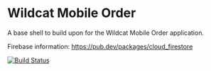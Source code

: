 # Wildcat Mobile Order

A base shell to build upon for the Wildcat Mobile Order application.

Firebase information:
https://pub.dev/packages/cloud_firestore


[![Build Status](https://travis-ci.org/ChicoState/WildcatMobileOrder.svg?branch=testBench)](https://travis-ci.org/ChicoState/WildcatMobileOrder)
